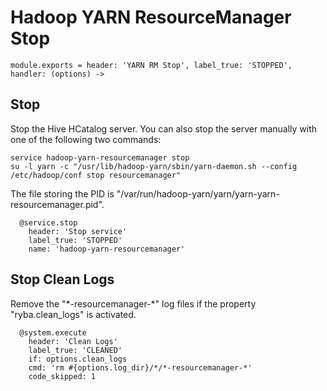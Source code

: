 
# Hadoop YARN ResourceManager Stop

    module.exports = header: 'YARN RM Stop', label_true: 'STOPPED', handler: (options) ->

## Stop

Stop the Hive HCatalog server. You can also stop the server manually with one of
the following two commands:

```
service hadoop-yarn-resourcemanager stop
su -l yarn -c "/usr/lib/hadoop-yarn/sbin/yarn-daemon.sh --config /etc/hadoop/conf stop resourcemanager"
```

The file storing the PID is "/var/run/hadoop-yarn/yarn/yarn-yarn-resourcemanager.pid".

      @service.stop
        header: 'Stop service'
        label_true: 'STOPPED'
        name: 'hadoop-yarn-resourcemanager'

## Stop Clean Logs

Remove the "\*-resourcemanager-\*" log files if the property "ryba.clean_logs" is
activated.

      @system.execute
        header: 'Clean Logs'
        label_true: 'CLEANED'
        if: options.clean_logs
        cmd: 'rm #{options.log_dir}/*/*-resourcemanager-*'
        code_skipped: 1
